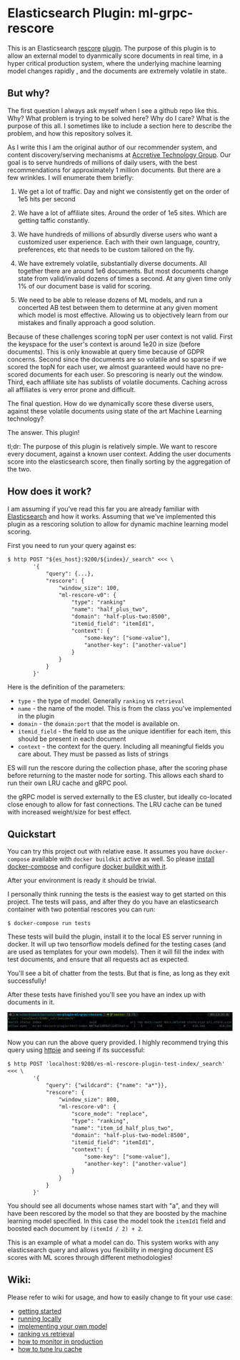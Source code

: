 # Elasticsearch Plugin: ml-grpc-rescore

This is an Elasticsearch [rescore](https://www.elastic.co/guide/en/elasticsearch/reference/7.9//filter-search-results.html#rescore) [plugin](https://www.elastic.co/guide/en/elasticsearch/reference/current/modules-plugins.html). The purpose of this plugin is to allow an external model to dyanmically score documents in real time, in a hyper critical production system, where the underlying machine learning model changes rapidly , and the documents are extremely volatile in state.

## But why?

The first question I always ask myself when I see a github repo like this. Why? What
problem is trying to be solved here? Why do I care? What is the purpose of this all. I
sometimes like to include a section here to describe the problem, and how this
repository solves it.

As I write this I am the original author of our recommender system, and content
discovery/serving mechanisms at [Accretive Technology Group](https://accretivetg.com/).
Our goal is to serve hundreds of millions of daily users, with the best recommendations
for approximately 1 million documents. But there are a few wrinkles. I will enumerate
them briefly:

1) We get a lot of traffic. Day and night we consistently get on the order of 1e5 hits
per second

2) We have a lot of affiliate sites. Around the order of 1e5 sites. Which are getting
taffic constantly.

3) We have hundreds of millions of absurdly diverse users who want a customized user experience. Each
with their own language, country, preferences, etc that needs to be custom tailored on
the fly.

4) We have extremely volatile, substantially diverse documents. All together there are around 1e6 documents. But most
documents change state from valid/invalid dozens of times a second. At any given time
only 1% of our document base is valid for scoring.

5) We need to be able to release dozens of ML models, and run a concerted AB test
between them to determine at any given moment which model is most effective. Allowing us
to objectively learn from our mistakes and finally approach a good solution.

Because of these challenges scoring topN per user context is not valid. First the
keyspace for the user's context is around 1e20 in size (before documents). This is only
knowable at query time because of GDPR concerns. Second since the documents are so
volatile and so sparse if we scored the topN for each user, we almost guaranteed would
have no pre-scored documents for each user. So prescoring is nearly out the window.
Third, each affiliate site has sublists of volatile documents. Caching across all
affiliates is very error prone and difficult.

The final question. How do we dynamically score these diverse users, against these
volatile documents using state of the art Machine Learning technology?

The answer. This plugin! 

tl;dr: The purpose of this plugin is relatively simple.  We want to rescore every 
document, against a known user context. Adding the user documents score into the 
elasticsearch score, then finally sorting by the aggregation of the two. 

## How does it work?

I am assuming if you've read this far you are already familiar with
[Elasticsearch](https://www.elastic.co/guide/en/elasticsearch/reference/current/index.html)
and how it works. Assuming that we've implemented this plugin as a rescoring solution to
allow for dynamic machine learning model scoring.

First you need to run your query against es:

```
$ http POST "${es_host}:9200/${index}/_search" <<< \
        '{
            "query": {...}, 
            "rescore": { 
                "window_size": 100, 
                "ml-rescore-v0": {
                    "type": "ranking"
                    "name": "half_plus_two", 
                    "domain": "half-plus-two:8500",
                    "itemid_field": "itemId1",
                    "context": {
                        "some-key": ["some-value"], 
                        "another-key": ["another-value"]
                    }
                }
            }
        }'
```

Here is the definition of the parameters:

* `type` - the type of model. Generally `ranking` vs `retrieval`
* `name` - the name of the model. This is from the class you've implemented in the plugin
* `domain` - the `domain:port` that the model is available on.
* `itemid_field` - the field to use as the unique identifier for each item, this should be present in each document
* `context` - the context for the query. Including all meaningful fields you care about. They must be passed as lists of strings

ES will run the rescore during the collection phase, after the scoring phase before
returning to the master node for sorting. This allows each shard to run their own LRU
cache and gRPC pool.

the gRPC model is served externally to the ES cluster, but ideally co-located close
enough to allow for fast connections. The LRU cache can be tuned with increased
weight/size for best effect.

## Quickstart

You can try this project out with relative ease. It assumes you have `docker-compose` available with `docker buildkit` active as well. So please [install docker-compose](https://docs.docker.com/compose/install/) and configure [docker buildkit with it](https://docs.docker.com/develop/develop-images/build_enhancements/).

After your environment is ready it should be trivial.

I personally think running the tests is the easiest way to get started on this project. The tests will pass, and after they do you have an elasticsearch container with two potential rescores you can run:

```
$ docker-compose run tests
```

These tests will build the plugin, install it to the local ES server running in docker. It will up two tensorflow models defined for the testing cases (and are used as templates for your own models). Then it will fill the index with test documents, and ensure that all requests act as expected.

You'll see a bit of chatter from the tests. But that is fine, as long as they exit successfully!

After these tests have finished you'll see you have an index up with documents in it. 

![post-tests-cat-indices.png](./.wiki/.assets/post-tests-cat-indices.png)

Now you can run the above query provided. I highly recommend trying this query using [httpie](https://httpie.io/) and seeing if its successful:

```
$ http POST 'localhost:9200/es-ml-rescore-plugin-test-index/_search' <<< \
        '{
            "query": {"wildcard": {"name": "a*"}}, 
            "rescore": { 
                "window_size": 800, 
                "ml-rescore-v0": {
                    "score_mode": "replace",
                    "type": "ranking",
                    "name": "item_id_half_plus_two", 
                    "domain": "half-plus-two-model:8500",
                    "itemid_field": "itemId1",
                    "context": {
                        "some-key": ["some-value"], 
                        "another-key": ["another-value"]
                    }
                }
            }
        }'
```

You should see all documents whose names start with "a", and they will have been rescored by the model so that they are boosted by the machine learning model specified. In this case the model took the `itemId1` field and boosted each document by `(itemId / 2) + 2`.

This is an example of what a model can do. This system works with any elasticsearch query and allows you flexibility in merging document ES scores with ML scores through different methodologies!

## Wiki: 

Please refer to wiki for usage, and how to easily change to fit your use case:

* [getting started](./.wiki/0000-getting-started.md)
* [running locally](./.wiki/0001-running-locally.md)
* [implementing your own model](./.wiki/0002-implementing-your-own-model.md)
* [ranking vs retrieval](./.wiki/0003-ranking-vs-retrieval.md)
* [how to monitor in production](./.wiki/0004-how-to-monitor.md)
* [how to tune lru cache](./.wiki/0005-how-to-tune-lru-cache.md)

